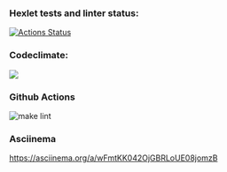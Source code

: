 ### Hexlet tests and linter status:

[![Actions Status](https://github.com/unInsomnia/backend-project-lvl1/workflows/hexlet-check/badge.svg)](https://github.com/unInsomnia/backend-project-lvl1/actions)

### Codeclimate:

<a href="https://codeclimate.com/github/unInsomnia/backend-project-lvl1/maintainability"><img src="https://api.codeclimate.com/v1/badges/191820a66afdd965436a/maintainability" /></a>

### Github Actions

![make lint](https://github.com/unInsomnia/backend-project-lvl1/blob/main/.github/workflows/makeLint.yml/badge.svg)

### Asciinema

https://asciinema.org/a/wFmtKK042OjGBRLoUE08jomzB